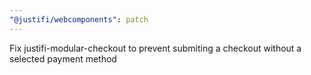 ```yaml
---
"@justifi/webcomponents": patch
---
```


Fix justifi-modular-checkout to prevent submiting a checkout without a selected payment method
